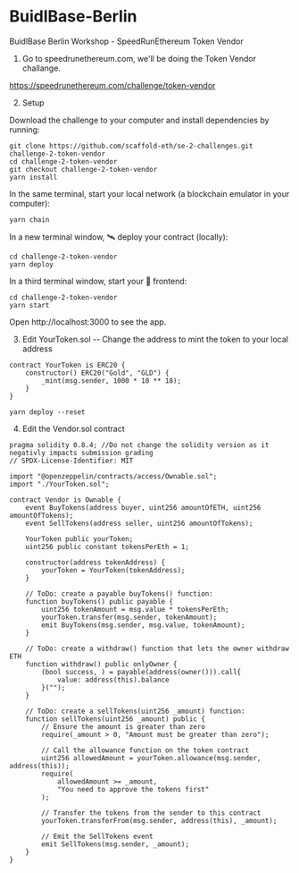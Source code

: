 # BuidlBase-Berlin

BuidlBase Berlin Workshop - SpeedRunEthereum Token Vendor

1. Go to speedrunethereum.com, we'll be doing the Token Vendor challange. 

https://speedrunethereum.com/challenge/token-vendor

2. Setup 

Download the challenge to your computer and install dependencies by running:

```
git clone https://github.com/scaffold-eth/se-2-challenges.git challenge-2-token-vendor
cd challenge-2-token-vendor
git checkout challenge-2-token-vendor
yarn install
```

In the same terminal, start your local network (a blockchain emulator in your computer):

```
yarn chain 
```

In a new terminal window, 🛰 deploy your contract (locally):

```
cd challenge-2-token-vendor
yarn deploy
```

In a third terminal window, start your 📱 frontend:

```
cd challenge-2-token-vendor
yarn start
```

Open http://localhost:3000 to see the app.

3. Edit YourToken.sol -- Change the address to mint the token to your local address

```
contract YourToken is ERC20 {
	constructor() ERC20("Gold", "GLD") {
		_mint(msg.sender, 1000 * 10 ** 18);
	}
}
```

```
yarn deploy --reset 
```

4. Edit the Vendor.sol contract
```
pragma solidity 0.8.4; //Do not change the solidity version as it negativly impacts submission grading
// SPDX-License-Identifier: MIT

import "@openzeppelin/contracts/access/Ownable.sol";
import "./YourToken.sol";

contract Vendor is Ownable {
	event BuyTokens(address buyer, uint256 amountOfETH, uint256 amountOfTokens);
	event SellTokens(address seller, uint256 amountOfTokens);

	YourToken public yourToken;
	uint256 public constant tokensPerEth = 1;

	constructor(address tokenAddress) {
		yourToken = YourToken(tokenAddress);
	}

	// ToDo: create a payable buyTokens() function:
	function buyTokens() public payable {
		uint256 tokenAmount = msg.value * tokensPerEth;
		yourToken.transfer(msg.sender, tokenAmount);
		emit BuyTokens(msg.sender, msg.value, tokenAmount);
	}

	// ToDo: create a withdraw() function that lets the owner withdraw ETH
	function withdraw() public onlyOwner {
		(bool success, ) = payable(address(owner())).call{
			value: address(this).balance
		}("");
	}

	// ToDo: create a sellTokens(uint256 _amount) function:
	function sellTokens(uint256 _amount) public {
		// Ensure the amount is greater than zero
		require(_amount > 0, "Amount must be greater than zero");

		// Call the allowance function on the token contract
		uint256 allowedAmount = yourToken.allowance(msg.sender, address(this));
		require(
			allowedAmount >= _amount,
			"You need to approve the tokens first"
		);

		// Transfer the tokens from the sender to this contract
		yourToken.transferFrom(msg.sender, address(this), _amount);

		// Emit the SellTokens event
		emit SellTokens(msg.sender, _amount);
	}
}
```




